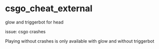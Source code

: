 # csgo_cheat_external
glow and triggerbot for head

issue: csgo crashes 

Playing without crashes is only available with glow and without triggerbot
